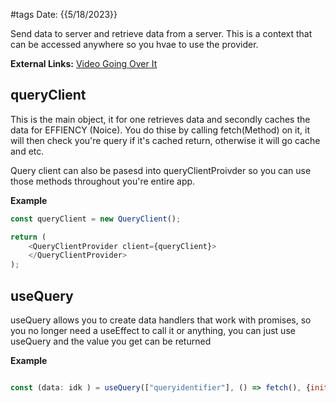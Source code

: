 #tags
Date: {{5/18/2023}}

Send data to server and retrieve data from a server. This is a context that can be accessed anywhere so you hvae to use the provider.

**External Links:**
[Video Going Over It](https://www.youtube.com/watch?v=-bEzt5ISACA)

## queryClient
This is the main object, it for one retrieves data and secondly caches the data for EFFIENCY (Noice). You do thise by calling fetch(Method) on it, it will then check you're query if it's cached return, otherwise it will go cache and etc. 

Query client can also be pasesd into queryClientProivder so you can use those methods throughout you're entire app. 

**Example**
```javascript
const queryClient = new QueryClient();

return (
	<QueryClientProvider client={queryClient}>
	</QueryClientProvider>
);
```


## useQuery
useQuery allows you to create data handlers that work with promises, so you no longer need a useEffect to call it or anything, you can just use useQuery and the value you get can be returned

**Example**

```javascript

const (data: idk ) = useQuery(["queryidentifier"], () => fetch(), {initialData: []})
```